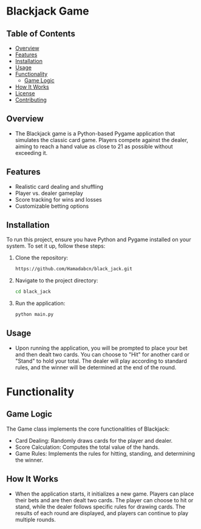 # Blackjack Game

## Table of Contents
- [Overview](#overview)
- [Features](#features)
- [Installation](#installation)
- [Usage](#usage)
- [Functionality](#functionality)
  - [Game Logic](#game-logic)
- [How It Works](#how-it-works)
- [License](#license)
- [Contributing](#contributing)

## Overview
- The Blackjack game is a Python-based Pygame application that simulates the classic card game. Players compete against the dealer, aiming to reach a hand value as close to 21 as possible without exceeding it.

## Features
- Realistic card dealing and shuffling
- Player vs. dealer gameplay
- Score tracking for wins and losses
- Customizable betting options

## Installation
To run this project, ensure you have Python and Pygame installed on your system. To set it up, follow these steps:

1. Clone the repository:
   ```bash
   https://github.com/Hamadabcn/black_jack.git

2. Navigate to the project directory:
   ```bash
   cd black_jack

3. Run the application:
   ```bash
   python main.py

## Usage
- Upon running the application, you will be prompted to place your bet and then dealt two cards. You can choose to "Hit" for another card or "Stand" to hold your total. The dealer will play according to standard rules, and the winner will be determined at the end of the round.

# Functionality
## Game Logic
The Game class implements the core functionalities of Blackjack:
- Card Dealing: Randomly draws cards for the player and dealer.
- Score Calculation: Computes the total value of the hands.
- Game Rules: Implements the rules for hitting, standing, and determining the winner.

## How It Works
- When the application starts, it initializes a new game. Players can place their bets and are then dealt two cards. The player can choose to hit or stand, while the dealer follows specific rules for drawing cards. The results of each round are displayed, and players can continue to play multiple rounds.
